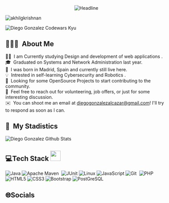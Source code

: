 
<div align=center>
        <img src="https://readme-typing-svg.herokuapp.com?color=%ffffff&size=32&center=true&vCenter=true&width=600&height=50&lines=Hi+there+I'm+Diego+%F0%9F%91%8B;Programmer+and+Sys+Admin;Problem+Solver;Open-Source+Enthusiast" alt="Headline" />
</div>

<p align="left"> <img src="https://komarev.com/ghpvc/?username=dgonzalez-ops" alt="akhilgkrishnan"/></p>
<!-- banner y alinear el texto de arriba al centro. -->
<img src="https://www.codewars.com/users/dgonzalez-ops/badges/large" alt="Diego Gonzalez Codewars Kyu">

## 👨🏻‍💻 &nbsp;About Me

👨‍💻 &nbsp;I am Currently studying Design and development of web applications .\
🎓 &nbsp;Graduated on Systems and Network Administration last year.\
📍 &nbsp;I was born in Madrid, Spain and currently still live here.\
💡 &nbsp;Intrested in self-learning Cybersecurity and Robotics .\
🌱 &nbsp;Looking for some OpenSource Projects to start contributing to the community.\
💬 &nbsp;Feel free to reach out for volunteering, job offers, or just for some interesting discussion.\
✉️ &nbsp;You can shoot me an email at diegogonzalezalcazar@gmail.com! I'll try to respond as soon as I can.

## 🔰 &nbsp;My Stadistics

<img src="https://github-readme-stats.vercel.app/api?username=dgonzalez-ops&include_all_commits=true&count_private=true&show_icons=true&line_height=30&title_color=CDB4DB&icon_color=CDB4DB&text_color=D3D3D3&bg_color=0A0A0A" alt="Diego Gonzalez Github Stats">

 ## 💻Tech Stack <img src = "https://media2.giphy.com/media/QssGEmpkyEOhBCb7e1/giphy.gif?cid=ecf05e47a0n3gi1bfqntqmob8g9aid1oyj2wr3ds3mg700bl&rid=giphy.gif" width = 32px>
![Java](https://img.shields.io/badge/Java-lightgrey?style=for-the-badge&labelColor=black)
![Apache Maven](https://img.shields.io/badge/Apache%20Maven-C71A36?style=for-the-badge&logo=Apache%20Maven&logoColor=white)&nbsp;
![JUnit](https://img.shields.io/badge/JUnit-darkgreen?style=for-the-badge&logo=junit5&logoColor=white)
![Linux](https://img.shields.io/badge/Linux-%23ba8b09?style=for-the-badge&logo=linux&logoColor=white)
![JavaScript](https://img.shields.io/badge/javascript-%23323330.svg?style=for-the-badge&logo=javascript&logoColor=%23F7DF1E)
![Git](https://img.shields.io/badge/git-%23F05033.svg?style=for-the-badge&logo=git&logoColor=white)&nbsp;
![PHP](https://img.shields.io/badge/PHP-violet?style=for-the-badge&logo=php&logoColor=white)
![HTML5](https://img.shields.io/badge/html5-%23E34F26.svg?style=for-the-badge&logo=html5&logoColor=white) 
![CSS3](https://img.shields.io/badge/css3-%231572B6.svg?style=for-the-badge&logo=css3&logoColor=white)
![Bootstrap](https://img.shields.io/badge/Bootstrap-purple?style=for-the-badge&logo=bootstrap&logoColor=white)
![PostGreSQL](https://img.shields.io/badge/PostgreSQL-skyblue?style=for-the-badge&logo=postgresql&logoColor=black)





## 🌐Socials
  
